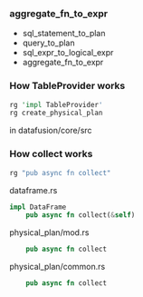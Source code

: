 
### aggregate_fn_to_expr

* sql_statement_to_plan
* query_to_plan
* sql_expr_to_logical_expr
* aggregate_fn_to_expr

### How TableProvider works

```rust
rg 'impl TableProvider'
rg create_physical_plan
```

in datafusion/core/src

### How collect works

```rust
rg "pub async fn collect"
```

dataframe.rs
```rust
impl DataFrame
    pub async fn collect(&self)
```

physical_plan/mod.rs
```rust
    pub async fn collect
```

physical_plan/common.rs
```rust
    pub async fn collect
```